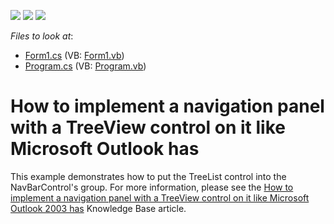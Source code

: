 <!-- default badges list -->
![](https://img.shields.io/endpoint?url=https://codecentral.devexpress.com/api/v1/VersionRange/128633359/13.1.4%2B)
[![](https://img.shields.io/badge/Open_in_DevExpress_Support_Center-FF7200?style=flat-square&logo=DevExpress&logoColor=white)](https://supportcenter.devexpress.com/ticket/details/E2112)
[![](https://img.shields.io/badge/📖_How_to_use_DevExpress_Examples-e9f6fc?style=flat-square)](https://docs.devexpress.com/GeneralInformation/403183)
<!-- default badges end -->
<!-- default file list -->
*Files to look at*:

* [Form1.cs](./CS/WindowsApplication1/Form1.cs) (VB: [Form1.vb](./VB/WindowsApplication1/Form1.vb))
* [Program.cs](./CS/WindowsApplication1/Program.cs) (VB: [Program.vb](./VB/WindowsApplication1/Program.vb))
<!-- default file list end -->
# How to implement a navigation panel with a TreeView control on it like Microsoft Outlook has


<p>This example demonstrates how to put the TreeList control into the NavBarControl's group. For more information, please see the <a href="https://www.devexpress.com/Support/Center/p/A813">How to implement a navigation panel with a TreeView control on it like Microsoft Outlook 2003 has</a> Knowledge Base article.</p>

<br/>



